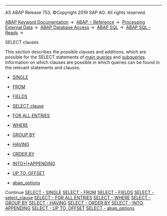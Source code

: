   

* * *

AS ABAP Release 753, ©Copyright 2019 SAP AG. All rights reserved.

[ABAP Keyword Documentation](javascript:call_link\('abenabap.htm'\)) →  [ABAP − Reference](javascript:call_link\('abenabap_reference.htm'\)) →  [Processing External Data](javascript:call_link\('abenabap_language_external_data.htm'\)) →  [ABAP Database Access](javascript:call_link\('abenabap_sql.htm'\)) →  [ABAP SQL](javascript:call_link\('abenopensql.htm'\)) →  [ABAP SQL - Reads](javascript:call_link\('abenopen_sql_reading.htm'\)) → 

SELECT clauses

This section describes the possible clauses and additions, which are possible for the SELECT statements of [main queries](javascript:call_link\('abenmainquery_glosry.htm'\) "Glossary Entry") and [subqueries](javascript:call_link\('abensubquery_glosry.htm'\) "Glossary Entry"). Information on which clauses are possible in which queries can be found in the relevant statements and clauses.

-   [SINGLE](javascript:call_link\('abapselect_single.htm'\))

-   [FROM](javascript:call_link\('abapfrom_clause.htm'\))

-   [FIELDS](javascript:call_link\('abapfields_clause.htm'\))

-   [SELECT clause](javascript:call_link\('abapselect_clause.htm'\))

-   [FOR ALL ENTRIES](javascript:call_link\('abenwhere_logexp_itab.htm'\))

-   [WHERE](javascript:call_link\('abapwhere.htm'\))

-   [GROUP BY](javascript:call_link\('abapgroupby_clause.htm'\))

-   [HAVING](javascript:call_link\('abaphaving_clause.htm'\))

-   [ORDER BY](javascript:call_link\('abaporderby_clause.htm'\))

-   [INTO*|*APPENDING](javascript:call_link\('abapinto_clause.htm'\))

-   [UP TO, OFFSET](javascript:call_link\('abapselect_up_to_offset.htm'\))

-   [abap\_options](javascript:call_link\('abapselect_additions.htm'\))

Continue
[SELECT - SINGLE](javascript:call_link\('abapselect_single.htm'\))
[SELECT - FROM](javascript:call_link\('abapfrom_clause.htm'\))
[SELECT - FIELDS](javascript:call_link\('abapfields_clause.htm'\))
[SELECT - select\_clause](javascript:call_link\('abapselect_clause.htm'\))
[SELECT - FOR ALL ENTRIES](javascript:call_link\('abenwhere_logexp_itab.htm'\))
[SELECT - WHERE](javascript:call_link\('abapwhere.htm'\))
[SELECT - GROUP BY](javascript:call_link\('abapgroupby_clause.htm'\))
[SELECT - HAVING](javascript:call_link\('abaphaving_clause.htm'\))
[SELECT - ORDER BY](javascript:call_link\('abaporderby_clause.htm'\))
[SELECT - INTO, APPENDING](javascript:call_link\('abapinto_clause.htm'\))
[SELECT - UP TO, OFFSET](javascript:call_link\('abapselect_up_to_offset.htm'\))
[SELECT - abap\_options](javascript:call_link\('abapselect_additions.htm'\))